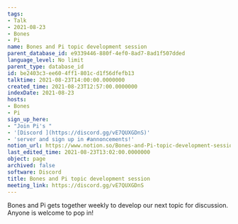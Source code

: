 ```yaml
---
tags:
- Talk
- 2021-08-23
- Bones
- Pi
name: Bones and Pi topic development session
parent_database_id: e9339446-880f-4ef0-8ad7-8ad1f507dded
language_level: No limit
parent_type: database_id
id: be2403c3-ee60-4ff1-801c-d1f56dfefb13
talktime: 2021-08-23T14:00:00.0000000
created_time: 2021-08-23T12:57:00.0000000
indexDate: 2021-08-23
hosts:
- Bones
- Pi
sign_up_here:
- "Join Pi's "
- '[Discord ](https://discord.gg/vE7QUXGDnS)'
- 'server and sign up in #annoncements!'
notion_url: https://www.notion.so/Bones-and-Pi-topic-development-session-be2403c3ee604ff1801cd1f56dfefb13
last_edited_time: 2021-08-23T13:02:00.0000000
object: page
archived: false
software: Discord
title: Bones and Pi topic development session
meeting_link: https://discord.gg/vE7QUXGDnS
---
```


Bones and Pi gets together weekly to develop our next topic for discussion.
Anyone is welcome to pop in!










